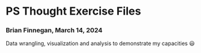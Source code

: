 # PS Thought Exercise Files #
### Brian Finnegan, March 14, 2024 ###
Data wrangling, visualization and analysis to demonstrate my capacities :smiley:
